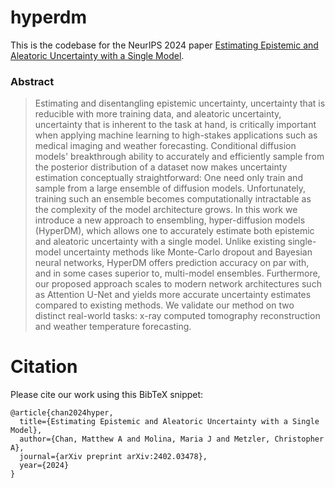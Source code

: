 # hyperdm
This is the codebase for the NeurIPS 2024 paper [Estimating Epistemic and Aleatoric Uncertainty with a Single Model](https://nips.cc/virtual/2024/poster/94833).

### Abstract

> Estimating and disentangling epistemic uncertainty, uncertainty that is reducible with more training data, and aleatoric uncertainty, uncertainty that is inherent to the task at hand, is critically important when applying machine learning to high-stakes applications such as medical imaging and weather forecasting. Conditional diffusion models' breakthrough ability to accurately and efficiently sample from the posterior distribution of a dataset now makes uncertainty estimation conceptually straightforward: One need only train and sample from a large ensemble of diffusion models. Unfortunately, training such an ensemble becomes computationally intractable as the complexity of the model architecture grows. In this work we introduce a new approach to ensembling, hyper-diffusion models (HyperDM), which allows one to accurately estimate both epistemic and aleatoric uncertainty with a single model. Unlike existing single-model uncertainty methods like Monte-Carlo dropout and Bayesian neural networks, HyperDM offers prediction accuracy on par with, and in some cases superior to, multi-model ensembles. Furthermore, our proposed approach scales to modern network architectures such as Attention U-Net and yields more accurate uncertainty estimates compared to existing methods. We validate our method on two distinct real-world tasks: x-ray computed tomography reconstruction and weather temperature forecasting.

# Citation

Please cite our work using this BibTeX snippet:
```
@article{chan2024hyper,
  title={Estimating Epistemic and Aleatoric Uncertainty with a Single Model},
  author={Chan, Matthew A and Molina, Maria J and Metzler, Christopher A},
  journal={arXiv preprint arXiv:2402.03478},
  year={2024}
}
```